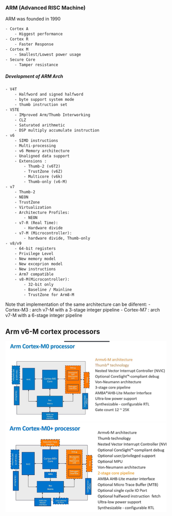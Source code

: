### ARM (Advanced RISC Machine)
ARM was founded in 1990

    - Cortex A 
        - Higgest performance
    - Cortex R
        - Faster Response 
    - Cortex M
        - Smallest/Lowest power usage
    - Secure Core
        - Tamper resistance

##### Development of ARM Arch
    - V4T
        - Halfword and signed halfword
        - byte support system mode
        - thumb instruction set
    - V5TE
        - IMproved Arm/Thumb Interworking
        - CLZ
        - Saturated arithmetic 
        - DSP multiply accumulate instruction
    - v6 
        - SIMD instructions
        - Multi-processing
        - v6 Memory architecture
        - Unaligned data support
        - Extensions :
            - Thumb-2 (v6T2)
            - TrustZone (v6Z)
            - Multicore (v6k)
            - Thumb-only (v6-M)
    - v7
        - Thumb-2
        - NEON
        - TrustZone
        - Virtualization
        - Architecture Profiles:
            - NEON
        - v7-R (Real Time):
            - Hardware divide
        - v7-M (Microcontroller):
            - hardware divide, Thumb-only
    - v8/v9 
        - 64-bit registers
        - Privilege Level
        - New memory model
        - New exceprion model
        - New instructions
        - Arm7 compatible
        - v8-M(Microcontroller):
            - 32-bit only
            - Baseline / Mainline
            - TrustZone for Arm8-M

Note that implementation of the same architecture can be diiferent: 
    - Cortex-M3 : arch v7-M with a 3-stage integer pipeline
    - Cortex-M7 : arch v7-M with a 6-stage integer pipeline


## Arm v6-M cortex processors
![Cortex M0 processor](ARM_Cortex_M0_processor.png)
![Cortex M0 Plus processor](ARM_Cortex_M0+_processor.png)

